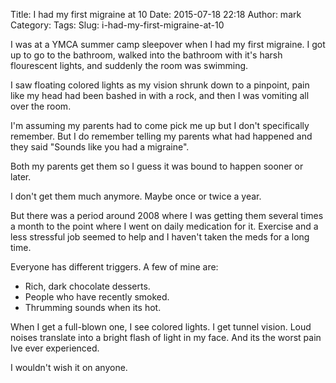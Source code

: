 Title: I had my first migraine at 10
Date: 2015-07-18 22:18
Author: mark
Category: 
Tags: 
Slug: i-had-my-first-migraine-at-10

I was at a YMCA summer camp sleepover when I had my first migraine. I got up to go to the bathroom, walked into the bathroom with it's harsh flourescent lights, and suddenly the room was swimming.

I saw floating colored lights as my vision shrunk down to a pinpoint, pain like my head had been bashed in with a rock, and then I was vomiting all over the room.

I'm assuming my parents had to come pick me up but I don't specifically remember. But I do remember telling my parents what had happened and they said "Sounds like you had a migraine".

Both my parents get them so I guess it was bound to happen sooner or later.

I don't get them much anymore. Maybe once or twice a year.

But there was a period around 2008 where I was getting them several times a month to the point where I went on daily medication for it. Exercise and a less stressful job seemed to help and I haven't taken the meds for a long time.

Everyone has different triggers. A few of mine are:

* Rich, dark chocolate desserts.
* People who have recently smoked.
* Thrumming sounds when its hot.

When I get a full-blown one, I see colored lights. I get tunnel vision. Loud noises translate into a bright flash of light in my face. And its the worst pain Ive ever experienced.

I wouldn't wish it on anyone.

